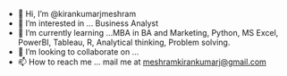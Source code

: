 - 👋 Hi, I’m @kirankumarjmeshram
- 👀 I’m interested in ... Business Analyst
- 🌱 I’m currently learning ...MBA in BA and Marketing, Python, MS Excel, PowerBI, Tableau, R, Analytical thinking, Problem solving.
- 💞️ I’m looking to collaborate on ...
- 📫 How to reach me ... mail me at meshramkirankumarj@gmail.com

<!---
kirankumarjmeshram/kirankumarjmeshram is a ✨ special ✨ repository because its `README.md` (this file) appears on your GitHub profile.
You can click the Preview link to take a look at your changes.
--->
